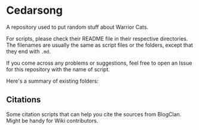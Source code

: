 # Cedarsong
A repository used to put random stuff about Warrior Cats.

For scripts, please check their README file in their respective directories. The filenames are usually the same as script files or the folders, except that they end with `.md`. 

If you come across any problems or suggestions, feel free to open an Issue for this repository with the name of script.

Here's a summary of existing folders:

## Citations

Some citation scripts that can help you cite the sources from BlogClan. Might be handy for Wiki contributors.